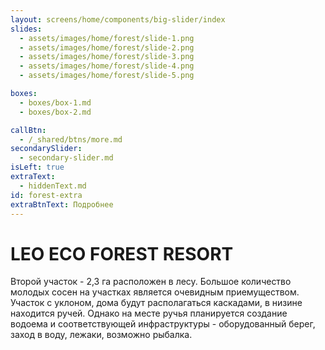 ```yaml
---
layout: screens/home/components/big-slider/index
slides:
  - assets/images/home/forest/slide-1.png
  - assets/images/home/forest/slide-2.png
  - assets/images/home/forest/slide-3.png
  - assets/images/home/forest/slide-4.png
  - assets/images/home/forest/slide-5.png

boxes:
  - boxes/box-1.md
  - boxes/box-2.md

callBtn:
  - /_shared/btns/more.md
secondarySlider:
  - secondary-slider.md
isLeft: true
extraText:
  - hiddenText.md
id: forest-extra
extraBtnText: Подробнее
---
```


# LEO **ECO** FOREST RESORT

Второй участок - 2,3 га расположен в лесу.
Большое количество молодых сосен на участках является очевидным приемуществом.
Участок с уклоном, дома будут располагаться каскадами, в низине находится ручей.
Однако на месте ручья планируется создание водоема и соответствующей инфраструктуры - оборудованный берег, заход в воду, лежаки, возможно рыбалка.
